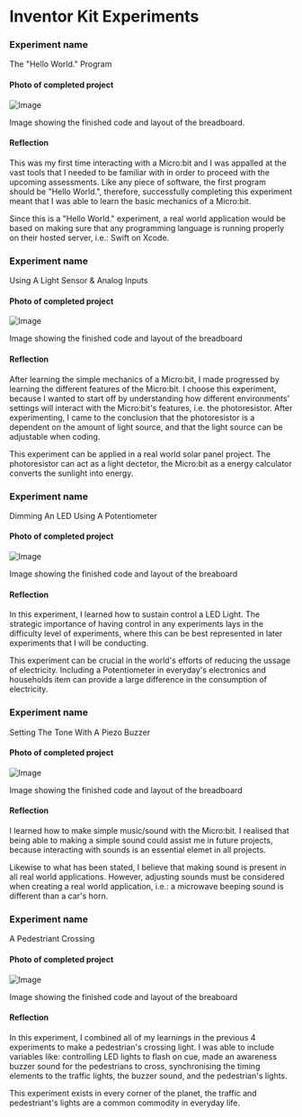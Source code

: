 # Inventor Kit Experiments

### Experiment name ###

The "Hello World." Program

#### Photo of completed project ####

![Image](IMG_0269.jpeg)

Image showing the finished code and layout of the breadboard. 

#### Reflection ####

This was my first time interacting with a Micro:bit and I was appalled at the vast tools that I needed to be familiar with in order to proceed with the upcoming assessments. Like any piece of software, the first program should be "Hello World.", therefore, successfully completing this experiment meant that I was able to learn the basic mechanics of a Micro:bit.

Since this is a "Hello World." experiment, a real world application would be based on making sure that any programming language is running properly on their hosted server, i.e.: Swift on Xcode.

### Experiment name ###

Using A Light Sensor & Analog Inputs

#### Photo of completed project ####

![Image](IMG_0270.jpeg)

Image showing the finished code and layout of the breadboard 

#### Reflection ####

After learning the simple mechanics of a Micro:bit, I made progressed by learning the different features of the Micro:bit. I choose this experiment, because I wanted to start off by understanding how different environments' settings will interact with the Micro:bit's features, i.e. the photoresistor. After experimenting, I came to the conclusion that the photoresistor is a dependent on the amount of light source, and that the light source can be adjustable when coding. 

This experiment can be applied in a real world solar panel project. The photoresistor can act as a light dectetor, the Micro:bit as a energy calculator converts the sunlight into energy.

### Experiment name ###

Dimming An LED Using A Potentiometer 

#### Photo of completed project ####

![Image](IMG_0271.jpeg)

Image showing the finished code and layout of the breaboard 

#### Reflection ####

In this experiment, I learned how to sustain control a LED Light. The strategic importance of having control in any experiments lays in the difficulty level of experiments, where this can be best represented in later experiments that I will be conducting. 

This experiment can be crucial in the world's efforts of reducing the ussage of electricity. Including a Potentiometer in everyday's electronics and households item can provide a large difference in the consumption of electricity. 

### Experiment name ###

Setting The Tone With A Piezo Buzzer

#### Photo of completed project ####

![Image](IMG_0272.jpeg)

Image showing the finished code and layout of the breadboard

#### Reflection ####

I learned how to make simple music/sound with the Micro:bit. I realised that being able to making a simple sound could assist me in future projects, because interacting with sounds is an essential elemet in all projects. 

Likewise to what has been stated, I believe that making sound is present in all real world applications. However, adjusting sounds must be considered when creating a real world application, i.e.: a microwave beeping sound is different than a car's horn. 

### Experiment name ###

A Pedestriant Crossing

#### Photo of completed project ####

![Image](IMG_0273.jpeg)

Image showing the finished code and layout of the breaboard 

#### Reflection ####

In this experiment, I combined all of my learnings in the previous 4 experiments to make a pedestrian's crossing light. I was able to include variables like: controlling LED lights to flash on cue, made an awareness buzzer sound for the pedestrians to cross, synchronising the timing elements to the traffic lights, the buzzer sound, and the pedestrian's lights. 

This experiment exists in every corner of the planet, the traffic and pedestriant's lights are a common commodity in everyday life.
